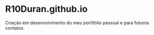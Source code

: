 # R10Duran.github.io
Criação em desenvolvimento do meu portifólio pessoal e para futuros contatos. 
